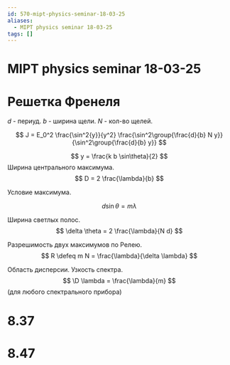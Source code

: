 ```yaml
---
id: 570-mipt-physics-seminar-18-03-25
aliases:
  - MIPT physics seminar 18-03-25
tags: []
---
```


# MIPT physics seminar 18-03-25

# Решетка Френеля
$d$ - периуд.
$b$ - ширина щели.
$N$ - кол-во щелей.

$$
J = E_0^2 \frac{\sin^2{y}}{y^2} \frac{\sin^2\group{\frac{d}{b} N y}}{\sin^2\group{\frac{d}{b} y}}
$$

$$
y = \frac{k b \sin\theta}{2}
$$
Ширина центрального максимума.
$$
D = 2 \frac{\lambda}{b}
$$

Условие максимума.

$$
d \sin\theta = m \lambda
$$

Ширина светлых полос.
$$
\delta \theta = 2 \frac{\lambda}{N d}
$$

Разрешимость двух максимумов по Релею.
$$
R \defeq m N = \frac{\lambda}{\delta \lambda}
$$

Область дисперсии.
Узкость спектра.
$$
\D \lambda = \frac{\lambda}{m}
$$
(для любого спектрального прибора)

# 8.37

# 8.47

